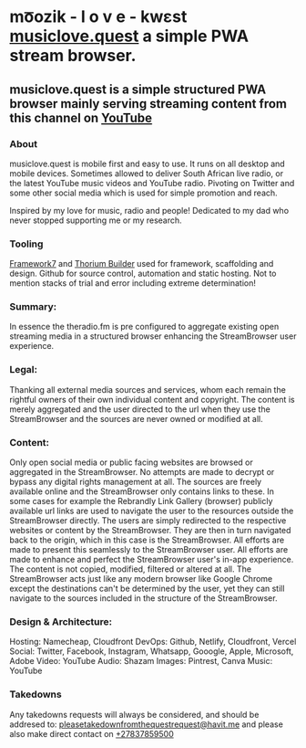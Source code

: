 # mo͞ozik - l o v e - kwɛst [musiclove.quest](https://musiclove.quest) a simple PWA stream browser.

## musiclove.quest is a simple structured PWA browser mainly serving streaming content from this channel on [YouTube](https://www.youtube.com/channel/UCBPrL6Czlyiq3_w1fUtPhNA)

### About
musiclove.quest is mobile first and easy to use. It runs on all desktop and mobile devices. Sometimes allowed to deliver South African live radio, or the latest YouTube music videos and YouTube radio. Pivoting on Twitter and some other social media which is used for simple promotion and reach.

Inspired by my love for music, radio and people! Dedicated to my dad who never stopped supporting me or my research.

### Tooling
[Framework7](https://framework7.io) and  [Thorium Builder](https://thoriumbuilder.com) used for framework, scaffolding and design. Github for source control, automation and static hosting.  Not to mention stacks of trial and error including extreme determination! 

### Summary:
In essence the theradio.fm is pre configured to aggregate existing open streaming media in a structured browser enhancing the StreamBrowser user experience.

### Legal:
Thanking all external media sources and services, whom each remain the rightful owners of their own individual content and copyright. The content is merely aggregated and the user directed to the url when they use the StreamBrowser and the sources are never owned or modified at all.

### Content:
Only open social media or public facing websites are browsed or aggregated in the StreamBrowser. No attempts are made to decrypt or bypass any digital rights management at all.  The sources are freely available online and the StreamBrowser only contains links to these. In some cases for example the Rebrandly Link Gallery (browser) publicly available url links are used to navigate the user to the resources outside the StreamBrowser directly.  The users are simply redirected to the respective websites or content by the StreamBrowser. They are then in turn navigated back to the origin, which in this case is the StreamBrowser.  All efforts are made to present this seamlessly to the StreamBrowser user. All efforts are made to enhance and perfect the StreamBrowser user's in-app experience.  The content is not copied, modified, filtered or altered at all. The StreamBrowser acts just like any modern browser like Google Chrome except the destinations can't be determined by the user, yet they can still navigate to the sources included in the structure of the StreamBrowser.

### Design & Architecture:

Hosting:      Namecheap, Cloudfront
DevOps:       Github, Netlify, Cloudfront, Vercel
Social:       Twitter, Facebook, Instagram, Whatsapp, Gooogle, Apple, Microsoft, Adobe
Video:        YouTube
Audio:        Shazam
Images:       Pintrest, Canva
Music:        YouTube

### Takedowns
Any takedowns requests will always be considered, and should be addresed to: pleasetakedownfromthequestrequest@havit.me and please also make direct contact on [+27837859500](tel:+27837859500)
